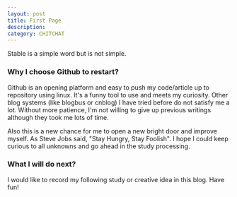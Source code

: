 ```yaml
---
layout: post
title: First Page
description: 
category: CHITCHAT
---
```


Stable is a simple word but is not simple.

### Why I choose Github to restart?

Github is an opening platform and easy to push my code/article up to repository using linux. It's a funny tool to use and meets my curiosity. Other blog systems (like blogbus or cnblog) I have tried before do not satisfy me a lot. Without more patience, I'm not willing to give up previous writings although they took me lots of time. 

Also this is a new chance for me to open a new bright door and improve myself. 
As Steve Jobs said, "Stay Hungry, Stay Foolish". I hope I could keep curious to all unknowns and go ahead in the study processing.

### What I will do next?

I would like to record my following study or creative idea in this blog. Have fun!
